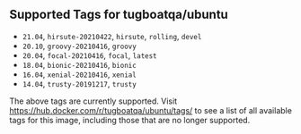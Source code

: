 ## Supported Tags for tugboatqa/ubuntu

* `21.04`, `hirsute-20210422`, `hirsute`, `rolling`, `devel`
* `20.10`, `groovy-20210416`, `groovy`
* `20.04`, `focal-20210416`, `focal`, `latest`
* `18.04`, `bionic-20210416`, `bionic`
* `16.04`, `xenial-20210416`, `xenial`
* `14.04`, `trusty-20191217`, `trusty`

The above tags are currently supported. Visit https://hub.docker.com/r/tugboatqa/ubuntu/tags/ to see a list of all available tags for this image, including those that are no longer supported.
